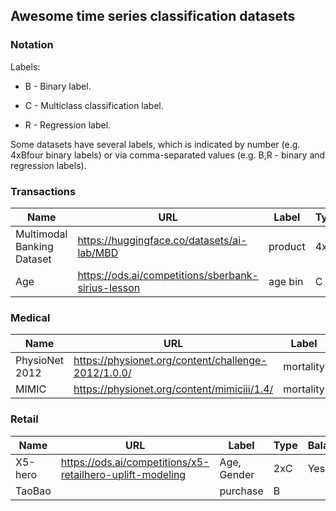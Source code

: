 ## Awesome time series classification datasets

### Notation

Labels:

-  B - Binary label.

-  C - Multiclass classification label.

-  R - Regression label.

Some datasets have several labels, which is indicated by number (e.g. 4xBfour binary labels) or via comma-separated values (e.g. B,R - binary and regression labels).

### Transactions

| **Name**                   | **URL**                                              | **Label** | **Type** | **Balanced** | **Missing** |
|----------------------------|------------------------------------------------------|-----------|----------|--------------|-------------|
| Multimodal Banking Dataset | <https://huggingface.co/datasets/ai-lab/MBD>         | product   | 4xB      | No           | No          |
| Age                        | <https://ods.ai/competitions/sberbank-sirius-lesson> | age bin   | C        | Yes          | No          |

### Medical

| Name           | URL                                                   | Label     | Type | Balanced | Missing |
|----------------|-------------------------------------------------------|-----------|------|----------|---------|
| PhysioNet 2012 | <https://physionet.org/content/challenge-2012/1.0.0/> | mortality | B    | No       | Yes     |
| MIMIC          | <https://physionet.org/content/mimiciii/1.4/>         | mortality | B    | No       | Yes     |

### Retail

| Name    | URL                                                         | Label       | Type | Balanced | Missing |
|---------|-------------------------------------------------------------|-------------|------|----------|---------|
| X5-hero | <https://ods.ai/competitions/x5-retailhero-uplift-modeling> | Age, Gender | 2xC  | Yes      | No      |
| TaoBao  |                                                             | purchase    | B    |          |         |


